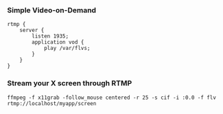 ### Simple Video-on-Demand

    rtmp {
        server {
            listen 1935;
            application vod {
                play /var/flvs;
            }
        }
    }

### Stream your X screen through RTMP

    ffmpeg -f x11grab -follow_mouse centered -r 25 -s cif -i :0.0 -f flv rtmp://localhost/myapp/screen